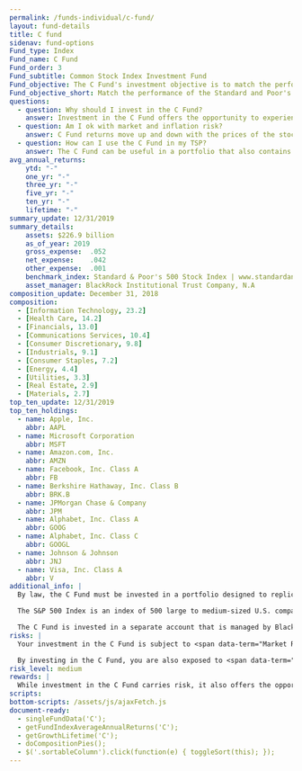 ```yaml
---
permalink: /funds-individual/c-fund/
layout: fund-details
title: C fund
sidenav: fund-options
Fund_type: Index
Fund_name: C Fund
Fund_order: 3
Fund_subtitle: Common Stock Index Investment Fund
Fund_objective: The C Fund's investment objective is to match the performance of the Standard and Poor's 500 (S&P 500) Index, a broad market index made up of stocks of 500 large to medium-sized U.S. companies.
Fund_objective_short: Match the performance of the Standard and Poor's 500 (S&P 500) Index.
questions:
  - question: Why should I invest in the C Fund?
    answer: Investment in the C Fund offers the opportunity to experience gains from equity ownership of large and mid-sized U.S. company stocks.
  - question: Am I ok with market and inflation risk?
    answer: C Fund returns move up and down with the prices of the stocks in the S&P 500 Index (<span data-term="Market Risk" class="js-glossary-toggle term term-end">market risk</span>) or if C Fund investments do not grow enough to offset the reduction in purchasing power (<span data-term="Inflation Risk" class="js-glossary-toggle term term-end">inflation risk</span>).
  - question: How can I use the C Fund in my TSP?
    answer: The C Fund can be useful in a portfolio that also contains stock funds that track other indexes such as the S Fund and the I Fund. By investing in all segments of the stock market (as opposed to just one), you reduce your exposure to market risk. The C Fund can also be useful in a portfolio that contains bonds. A retirement portfolio that contains a bond fund like the F Fund, along with other stock funds, like the S and I Funds, will tend to be less volatile than one that contains stock funds alone.
avg_annual_returns:
    ytd: "-"
    one_yr: "-"
    three_yr: "-"
    five_yr: "-"
    ten_yr: "-"
    lifetime: "-"
summary_update: 12/31/2019
summary_details:
    assets: $226.9 billion
    as_of_year: 2019
    gross_expense:  .052
    net_expense:    .042
    other_expense:  .001
    benchmark_index: Standard & Poor's 500 Stock Index | www.standardandpoors.com
    asset_manager: BlackRock Institutional Trust Company, N.A
composition_update: December 31, 2018
composition:
  - [Information Technology, 23.2]
  - [Health Care, 14.2]
  - [Financials, 13.0]
  - [Communications Services, 10.4]
  - [Consumer Discretionary, 9.8]
  - [Industrials, 9.1]
  - [Consumer Staples, 7.2]
  - [Energy, 4.4]
  - [Utilities, 3.3]
  - [Real Estate, 2.9]
  - [Materials, 2.7]
top_ten_update: 12/31/2019
top_ten_holdings:
  - name: Apple, Inc.
    abbr: AAPL
  - name: Microsoft Corporation
    abbr: MSFT
  - name: Amazon.com, Inc.
    abbr: AMZN
  - name: Facebook, Inc. Class A
    abbr: FB
  - name: Berkshire Hathaway, Inc. Class B
    abbr: BRK.B  
  - name: JPMorgan Chase & Company
    abbr: JPM
  - name: Alphabet, Inc. Class A
    abbr: GOOG
  - name: Alphabet, Inc. Class C
    abbr: GOOGL
  - name: Johnson & Johnson
    abbr: JNJ
  - name: Visa, Inc. Class A
    abbr: V
additional_info: |
  By law, the C Fund must be invested in a portfolio designed to replicate the performance of an index of stocks representing the U.S. stock markets. The Federal Retirement Thrift Investment Board has chosen as its benchmark the Standard & Poor’s 500 Stock Index, which tracks the performance of major U.S. companies and industries.

  The S&P 500 Index is an index of 500 large to medium-sized U.S. companies that are traded in the U.S. stock markets. The index was designed by Standard & Poor’s Corporation (S&P) to provide a representative measure of U.S. stock markets’ performance. The companies in the index represent 157 industries classified into the 11 major sector groups shown in the chart. The stocks in the S&P 500 Index represent approximately 82% of the market value of the U.S. stock markets.

  The C Fund is invested in a separate account that is managed by BlackRock Institutional Trust Company, N.A. The C Fund holds all the stocks included in the S&P 500 Index in virtually the same weights that they have in the index. The performance of the C Fund is evaluated on the basis of how closely its returns match those of the S&P 500 Index.
risks: |
  Your investment in the C Fund is subject to <span data-term="Market Risk" class="js-glossary-toggle term term-end">market risk</span> because the prices of the stocks in the S&P 500 Index rise and fall.

  By investing in the C Fund, you are also exposed to <span data-term="Inflation Risk" class="js-glossary-toggle term term-end">inflation risk</span>, meaning your C Fund investment may not grow enough to offset inflation.
risk_level: medium
rewards: |
  While investment in the C Fund carries risk, it also offers the opportunity to experience gains from equity ownership of large and mid-sized U.S. company stocks.
scripts:
bottom-scripts: /assets/js/ajaxFetch.js
document-ready:
  - singleFundData('C');
  - getFundIndexAverageAnnualReturns('C');
  - getGrowthLifetime('C');
  - doCompositionPies();
  - $('.sortableColumn').click(function(e) { toggleSort(this); });
---
```

